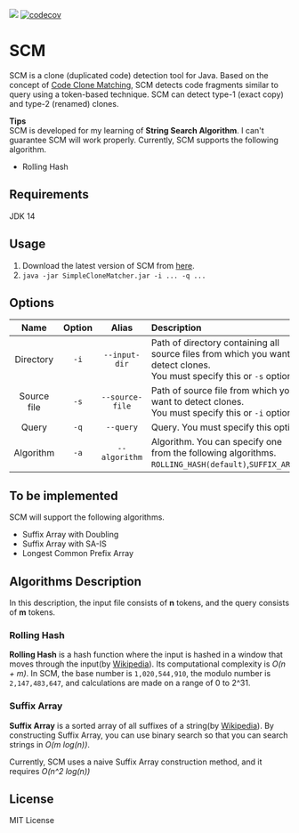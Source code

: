 ![](https://github.com/T45K/SCM/workflows/Build/badge.svg)
[![codecov](https://codecov.io/gh/T45K/SCM/branch/master/graph/badge.svg)](https://codecov.io/gh/T45K/SCM)

# SCM 
SCM is a clone (duplicated code) detection tool for Java.
Based on the concept of [Code Clone Matching](https://arxiv.org/pdf/2003.05615.pdf), SCM detects code fragments similar to query using a token-based technique.
SCM can detect type-1 (exact copy) and type-2 (renamed) clones.

**Tips**<br>
SCM is developed for my learning of **String Search Algorithm**. 
I can't guarantee SCM will work properly.
Currently, SCM supports the following algorithm.
- Rolling Hash

## Requirements
JDK 14

## Usage
1. Download the latest version of SCM from [here](https://github.com/T45K/SCM/releases).
2. `java -jar SimpleCloneMatcher.jar -i ... -q ...`

## Options
|Name|Option|Alias|Description|
|:-:|:-:|:-:|:-|
|Directory|`-i`|`--input-dir`|Path of directory containing all source files from which you want to detect clones.<br>You must specify this or `-s` option.|
|Source file|`-s`|`--source-file`|Path of source file from which you want to detect clones.<br>You must specify this or `-i` option|
|Query|`-q`|`--query`|Query. You must specify this option.|
|Algorithm|`-a`|`--algorithm`|Algorithm. You can specify one from the following algorithms.<br>`ROLLING_HASH(default)`,`SUFFIX_ARRAY`|

## To be implemented
SCM will support the following algorithms.
- Suffix Array with Doubling
- Suffix Array with SA-IS
- Longest Common Prefix Array

## Algorithms Description

In this description, the input file consists of **n** tokens, and the query consists of **m** tokens.

### Rolling Hash
**Rolling Hash** is a hash function where the input is hashed in a window that moves through the input(by [Wikipedia](https://en.wikipedia.org/wiki/Rolling_hash)).
Its computational complexity is *O(n + m)*.
In SCM, the base number is `1,020,544,910`, the modulo number is `2,147,483,647`, and calculations are made on a range of 0 to 2^31.

### Suffix Array
**Suffix Array** is a sorted array of all suffixes of a string(by [Wikipedia](https://en.wikipedia.org/wiki/Suffix_array)).
By constructing Suffix Array, you can use binary search so that you can search strings in *O(m log(n))*.

Currently, SCM uses a naive Suffix Array construction method, and it requires *O(n^2 log(n))*  

## License
MIT License
